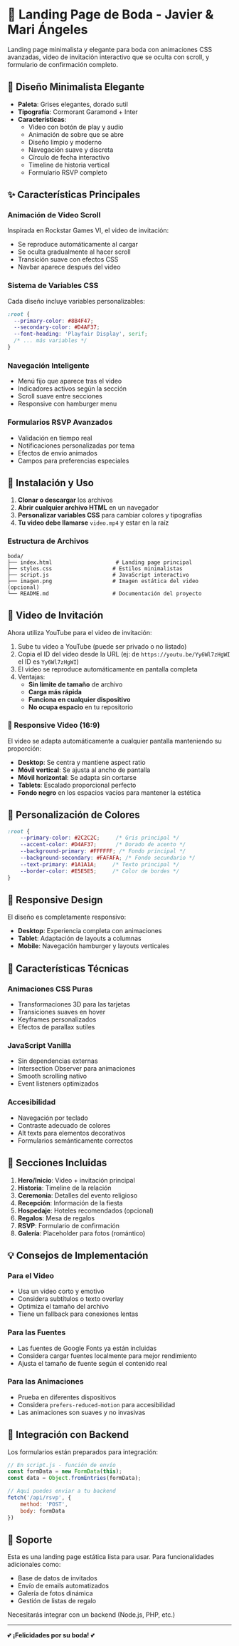 # 💒 Landing Page de Boda - Javier & Mari Ángeles

Landing page minimalista y elegante para boda con animaciones CSS avanzadas, video de invitación interactivo que se oculta con scroll, y formulario de confirmación completo.

## 🎨 Diseño Minimalista Elegante

- **Paleta**: Grises elegantes, dorado sutil
- **Tipografía**: Cormorant Garamond + Inter
- **Características**:
  - Video con botón de play y audio
  - Animación de sobre que se abre
  - Diseño limpio y moderno
  - Navegación suave y discreta
  - Círculo de fecha interactivo
  - Timeline de historia vertical
  - Formulario RSVP completo

## ✨ Características Principales

### Animación de Video Scroll
Inspirada en Rockstar Games VI, el video de invitación:
- Se reproduce automáticamente al cargar
- Se oculta gradualmente al hacer scroll
- Transición suave con efectos CSS
- Navbar aparece después del video

### Sistema de Variables CSS
Cada diseño incluye variables personalizables:
```css
:root {
  --primary-color: #8B4F47;
  --secondary-color: #D4AF37;
  --font-heading: 'Playfair Display', serif;
  /* ... más variables */
}
```

### Navegación Inteligente
- Menú fijo que aparece tras el video
- Indicadores activos según la sección
- Scroll suave entre secciones
- Responsive con hamburger menu

### Formularios RSVP Avanzados
- Validación en tiempo real
- Notificaciones personalizadas por tema
- Efectos de envío animados
- Campos para preferencias especiales

## 🚀 Instalación y Uso

1. **Clonar o descargar** los archivos
2. **Abrir cualquier archivo HTML** en un navegador
3. **Personalizar variables CSS** para cambiar colores y tipografías
4. **Tu video debe llamarse** `video.mp4` y estar en la raíz

### Estructura de Archivos
```
boda/
├── index.html                    # Landing page principal
├── styles.css                   # Estilos minimalistas
├── script.js                    # JavaScript interactivo
├── imagen.png                   # Imagen estática del video (opcional)
└── README.md                    # Documentación del proyecto
```

## 🎥 Video de Invitación

Ahora utiliza YouTube para el video de invitación:
1. Sube tu video a YouTube (puede ser privado o no listado)
2. Copia el ID del video desde la URL (ej: de `https://youtu.be/Yy6Wl7zHgWI` el ID es `Yy6Wl7zHgWI`)
3. El video se reproduce automáticamente en pantalla completa
4. Ventajas:
   - **Sin límite de tamaño** de archivo
   - **Carga más rápida** 
   - **Funciona en cualquier dispositivo**
   - **No ocupa espacio** en tu repositorio

### 📱 Responsive Video (16:9)
El video se adapta automáticamente a cualquier pantalla manteniendo su proporción:
- **Desktop**: Se centra y mantiene aspect ratio
- **Móvil vertical**: Se ajusta al ancho de pantalla
- **Móvil horizontal**: Se adapta sin cortarse
- **Tablets**: Escalado proporcional perfecto
- **Fondo negro** en los espacios vacíos para mantener la estética

## 🎨 Personalización de Colores

```css
:root {
    --primary-color: #2C2C2C;     /* Gris principal */
    --accent-color: #D4AF37;      /* Dorado de acento */
    --background-primary: #FFFFFF; /* Fondo principal */
    --background-secondary: #FAFAFA; /* Fondo secundario */
    --text-primary: #1A1A1A;     /* Texto principal */
    --border-color: #E5E5E5;     /* Color de bordes */
}
```

## 📱 Responsive Design

El diseño es completamente responsivo:
- **Desktop**: Experiencia completa con animaciones
- **Tablet**: Adaptación de layouts a columnas
- **Mobile**: Navegación hamburger y layouts verticales

## 🌟 Características Técnicas

### Animaciones CSS Puras
- Transformaciones 3D para las tarjetas
- Transiciones suaves en hover
- Keyframes personalizados
- Efectos de parallax sutiles

### JavaScript Vanilla
- Sin dependencias externas
- Intersection Observer para animaciones
- Smooth scrolling nativo
- Event listeners optimizados

### Accesibilidad
- Navegación por teclado
- Contraste adecuado de colores
- Alt texts para elementos decorativos
- Formularios semánticamente correctos

## 🎯 Secciones Incluidas

1. **Hero/Inicio**: Video + invitación principal
2. **Historia**: Timeline de la relación
3. **Ceremonia**: Detalles del evento religioso
4. **Recepción**: Información de la fiesta
5. **Hospedaje**: Hoteles recomendados (opcional)
6. **Regalos**: Mesa de regalos
7. **RSVP**: Formulario de confirmación
8. **Galería**: Placeholder para fotos (romántico)

## 💡 Consejos de Implementación

### Para el Video
- Usa un video corto y emotivo
- Considera subtítulos o texto overlay
- Optimiza el tamaño del archivo
- Tiene un fallback para conexiones lentas

### Para las Fuentes
- Las fuentes de Google Fonts ya están incluidas
- Considera cargar fuentes localmente para mejor rendimiento
- Ajusta el tamaño de fuente según el contenido real

### Para las Animaciones
- Prueba en diferentes dispositivos
- Considera `prefers-reduced-motion` para accesibilidad
- Las animaciones son suaves y no invasivas

## 🔧 Integración con Backend

Los formularios están preparados para integración:
```javascript
// En script.js - función de envío
const formData = new FormData(this);
const data = Object.fromEntries(formData);

// Aquí puedes enviar a tu backend
fetch('/api/rsvp', {
    method: 'POST',
    body: formData
})
```

## 📧 Soporte

Esta es una landing page estática lista para usar. Para funcionalidades adicionales como:
- Base de datos de invitados
- Envío de emails automatizados
- Galería de fotos dinámica
- Gestión de listas de regalo

Necesitarás integrar con un backend (Node.js, PHP, etc.)

---

💕 **¡Felicidades por su boda!** 💕